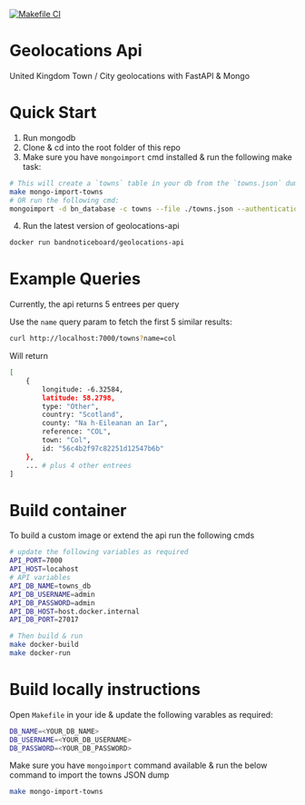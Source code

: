 [![Makefile CI](https://github.com/joegasewicz/geolocations-api/actions/workflows/makefile.yml/badge.svg)](https://github.com/joegasewicz/geolocations-api/actions/workflows/makefile.yml)
# Geolocations Api
United Kingdom Town / City geolocations with FastAPI  &amp; Mongo

# Quick Start
1. Run mongodb
2. Clone & cd into the root folder of this repo
3. Make sure you have `mongoimport` cmd installed & run the following make task:
```bash
# This will create a `towns` table in your db from the `towns.json` dump
make mongo-import-towns
# OR run the following cmd:
mongoimport -d bn_database -c towns --file ./towns.json --authenticationDatabase admin --username <YOUR_USERNAME> --password <YOUR_PASSWORD> --host localhost --port 27017
```
4. Run the latest version of geolocations-api
```bash
docker run bandnoticeboard/geolocations-api
```
# Example Queries
Currently, the api returns 5 entrees per query

Use the `name` query param to fetch the first 5 similar results:
```bash
curl http://localhost:7000/towns?name=col
```
Will return 
```bash
[
    {
        longitude: -6.32584,
        latitude: 58.2798,
        type: "Other",
        country: "Scotland",
        county: "Na h-Eileanan an Iar",
        reference: "COL",
        town: "Col",
        id: "56c4b2f97c82251d12547b6b"
    },
    ... # plus 4 other entrees
]
```

# Build container
To build a custom image or extend the api run the following cmds
```bash
# update the following variables as required
API_PORT=7000
API_HOST=locahost
# API variables
API_DB_NAME=towns_db
API_DB_USERNAME=admin
API_DB_PASSWORD=admin
API_DB_HOST=host.docker.internal
API_DB_PORT=27017

# Then build & run
make docker-build
make docker-run
```

# Build locally instructions
Open `Makefile` in your ide & update the following varables as required:
```bash
DB_NAME=<YOUR_DB_NAME>
DB_USERNAME=<YOUR_DB_USERNAME>
DB_PASSWORD=<YOUR_DB_PASSWORD>
```

Make sure you have `mongoimport` command available & run the below command to import the towns JSON dump
```bash
make mongo-import-towns
```
